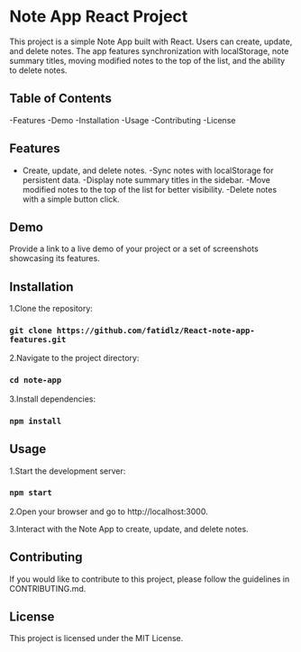 # Note App React Project

This project is a simple Note App built with React. Users can create, update, and delete notes. The app features synchronization with localStorage, note summary titles, moving modified notes to the top of the list, and the ability to delete notes.

## Table of Contents
-Features
-Demo
-Installation
-Usage
-Contributing
-License

## Features
* Create, update, and delete notes.
-Sync notes with localStorage for persistent data.
-Display note summary titles in the sidebar.
-Move modified notes to the top of the list for better visibility.
-Delete notes with a simple button click.

## Demo
Provide a link to a live demo of your project or a set of screenshots showcasing its features.

## Installation
1.Clone the repository:
### `git clone https://github.com/fatidlz/React-note-app-features.git`

2.Navigate to the project directory:
### `cd note-app`

3.Install dependencies:
### `npm install`

## Usage
1.Start the development server:
### `npm start`

2.Open your browser and go to http://localhost:3000.

3.Interact with the Note App to create, update, and delete notes.

## Contributing
If you would like to contribute to this project, please follow the guidelines in CONTRIBUTING.md.

## License
This project is licensed under the MIT License.
